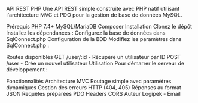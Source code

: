 API REST PHP
Une API REST simple construite avec PHP natif utilisant l'architecture MVC et PDO pour la gestion de base de données MySQL.

Prérequis
PHP 7.4+
MySQL/MariaDB
Composer
Installation
Clonez le dépôt
Installez les dépendances :
Configurez la base de données dans SqlConnect.php
Configuration de la BDD
Modifiez les paramètres dans SqlConnect.php :

Routes disponibles
GET /user/:id - Récupère un utilisateur par ID
POST /user - Crée un nouvel utilisateur
Utilisation
Pour démarrer le serveur de développement :

Fonctionnalités
Architecture MVC
Routage simple avec paramètres dynamiques
Gestion des erreurs HTTP (404, 405)
Réponses au format JSON
Requêtes préparées PDO
Headers CORS
Auteur
Logipek - Email